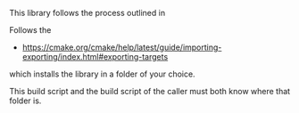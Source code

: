 This library follows the process outlined in 

Follows the

- https://cmake.org/cmake/help/latest/guide/importing-exporting/index.html#exporting-targets


which installs the library in a folder of your choice. 

This build script and the build script of the caller must both know where that folder is. 




